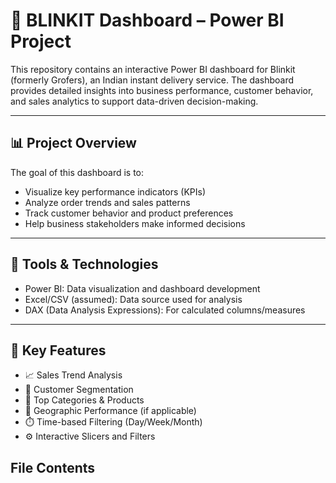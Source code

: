 # 🛒 BLINKIT Dashboard – Power BI Project
This repository contains an interactive Power BI dashboard for Blinkit (formerly Grofers), an Indian instant delivery service. The dashboard provides detailed insights into business performance, customer behavior, and sales analytics to support data-driven decision-making.
***
## 📊 Project Overview
The goal of this dashboard is to:
- Visualize key performance indicators (KPIs)
- Analyze order trends and sales patterns
- Track customer behavior and product preferences
- Help business stakeholders make informed decisions
---
## 🧰 Tools & Technologies
- Power BI: Data visualization and dashboard development
- Excel/CSV (assumed): Data source used for analysis
- DAX (Data Analysis Expressions): For calculated columns/measures
---
## 📌 Key Features
- 📈 Sales Trend Analysis
- 👥 Customer Segmentation
- 🏬 Top Categories & Products
- 📍 Geographic Performance (if applicable)
- ⏱️ Time-based Filtering (Day/Week/Month)
- ⚙️ Interactive Slicers and Filters
## File Contents
